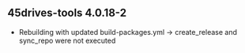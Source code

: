 ## 45drives-tools 4.0.18-2

* Rebuilding with updated build-packages.yml -> create_release and sync_repo were not executed